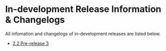# In-development Release Information & Changelogs

All infomation and changelogs of in-development releases are listed below.

- [2.2 Pre-release 3](2.2-dev3.md)
